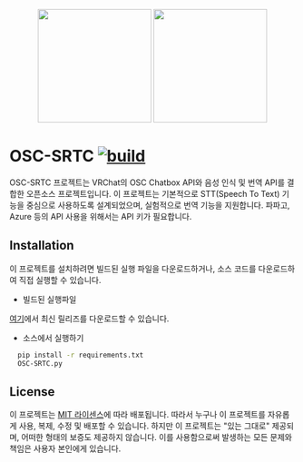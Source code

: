 <p align="center">
  <img src="https://github.com/rera-vrc/OSC-SRTC/blob/main/imgs/Dark-Logo.png?raw=true#gh-dark-mode-only" height="200">
  <img src="https://github.com/rera-vrc/OSC-SRTC/blob/main/imgs/Light-Logo.png?raw=true#gh-light-mode-only" height="200">
  </br>

</p>

# OSC-SRTC [![build](https://github.com/rera-vrc/OSC-SRTC/actions/workflows/release.yaml/badge.svg)](https://github.com/rera-vrc/OSC-SRTC/actions/workflows/release.yaml)

OSC-SRTC 프로젝트는 VRChat의 OSC Chatbox API와 음성 인식 및 번역 API를 결합한 오픈소스 프로젝트입니다. 이 프로젝트는 기본적으로 STT(Speech To Text) 기능을 중심으로 사용하도록 설계되었으며, 실험적으로 번역 기능을 지원합니다. 파파고, Azure 등의 API 사용을 위해서는 API 키가 필요합니다.

## Installation

이 프로젝트를 설치하려면 빌드된 실행 파일을 다운로드하거나, 소스 코드를 다운로드하여 직접 실행할 수 있습니다.

* 빌드된 실행파일

[여기](https://github.com/rera-vrc/OSC-SRTC/releases)에서 최신 릴리즈를 다운로드할 수 있습니다.

* 소스에서 실행하기

```bash
  pip install -r requirements.txt
  OSC-SRTC.py
```
    
## License

이 프로젝트는 [MIT 라이센스](https://choosealicense.com/licenses/mit/)에 따라 배포됩니다. 따라서 누구나 이 프로젝트를 자유롭게 사용, 복제, 수정 및 배포할 수 있습니다. 하지만 이 프로젝트는 "있는 그대로" 제공되며, 어떠한 형태의 보증도 제공하지 않습니다. 이를 사용함으로써 발생하는 모든 문제와 책임은 사용자 본인에게 있습니다.
